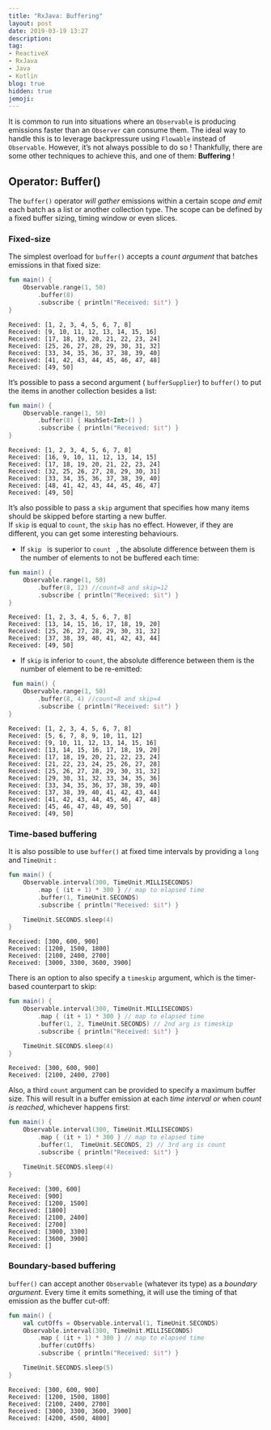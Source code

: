 ```yaml
---
title: "RxJava: Buffering"
layout: post
date: 2019-03-19 13:27
description:
tag:
- ReactiveX
- RxJava
- Java
- Kotlin
blog: true
hidden: true
jemoji:
---
```


It is common to run into situations where an `Observable` is producing emissions faster than an `Observer` can consume them.  The ideal way to handle this is to leverage backpressure using `Flowable` instead of `Observable`. However, it’s not always possible to do so ! Thankfully, there are some other techniques to achieve this, and one of them: **Buffering** !

## Operator: Buffer()
The `buffer()` operator _will gather_ emissions within a certain scope _and emit_ each batch as a list or another collection type. The scope can be defined by a fixed buffer sizing, timing window or even slices. 

### Fixed-size
The simplest overload for `buffer()` accepts a _count argument_ that batches emissions in that fixed size:
```kotlin
fun main() {
    Observable.range(1, 50)
        .buffer(8)
        .subscribe { println("Received: $it") }
}
```
```
Received: [1, 2, 3, 4, 5, 6, 7, 8]
Received: [9, 10, 11, 12, 13, 14, 15, 16]
Received: [17, 18, 19, 20, 21, 22, 23, 24]
Received: [25, 26, 27, 28, 29, 30, 31, 32]
Received: [33, 34, 35, 36, 37, 38, 39, 40]
Received: [41, 42, 43, 44, 45, 46, 47, 48]
Received: [49, 50]
```
It’s possible to pass a second argument ( `bufferSupplier`) to `buffer()`  to put the items in another collection besides a list:
```kotlin
fun main() {
    Observable.range(1, 50)
        .buffer(8) { HashSet<Int>() }
        .subscribe { println("Received: $it") }
}
```
```
Received: [1, 2, 3, 4, 5, 6, 7, 8]
Received: [16, 9, 10, 11, 12, 13, 14, 15]
Received: [17, 18, 19, 20, 21, 22, 23, 24]
Received: [32, 25, 26, 27, 28, 29, 30, 31]
Received: [33, 34, 35, 36, 37, 38, 39, 40]
Received: [48, 41, 42, 43, 44, 45, 46, 47]
Received: [49, 50]
```
It’s also possible to pass a `skip` argument that specifies how many items should be skipped before starting a new buffer.  
If `skip` is equal to `count`, the `skip` has no effect. However, if they are different, you can get some interesting behaviours. 
* If `skip ` is superior to `count ` , the absolute difference between them is the number of elements to not be buffered each time:  
```kotlin
fun main() {
    Observable.range(1, 50)
        .buffer(8, 12) //count=8 and skip=12
        .subscribe { println("Received: $it") }
}
```
```
Received: [1, 2, 3, 4, 5, 6, 7, 8]
Received: [13, 14, 15, 16, 17, 18, 19, 20]
Received: [25, 26, 27, 28, 29, 30, 31, 32]
Received: [37, 38, 39, 40, 41, 42, 43, 44]
Received: [49, 50]
```
* If  `skip` is inferior to `count`, the absolute difference between them is the number of element to be re-emitted:
```kotlin
 fun main() {
    Observable.range(1, 50)
        .buffer(8, 4) //count=8 and skip=4
        .subscribe { println("Received: $it") }
}
```
```
Received: [1, 2, 3, 4, 5, 6, 7, 8]
Received: [5, 6, 7, 8, 9, 10, 11, 12]
Received: [9, 10, 11, 12, 13, 14, 15, 16]
Received: [13, 14, 15, 16, 17, 18, 19, 20]
Received: [17, 18, 19, 20, 21, 22, 23, 24]
Received: [21, 22, 23, 24, 25, 26, 27, 28]
Received: [25, 26, 27, 28, 29, 30, 31, 32]
Received: [29, 30, 31, 32, 33, 34, 35, 36]
Received: [33, 34, 35, 36, 37, 38, 39, 40]
Received: [37, 38, 39, 40, 41, 42, 43, 44]
Received: [41, 42, 43, 44, 45, 46, 47, 48]
Received: [45, 46, 47, 48, 49, 50]
Received: [49, 50]
```

### Time-based buffering
It is also possible to use `buffer()` at fixed time intervals by providing a `long` and `TimeUnit` :
```kotlin
fun main() {
    Observable.interval(300, TimeUnit.MILLISECONDS)
        .map { (it + 1) * 300 } // map to elapsed time
        .buffer(1, TimeUnit.SECONDS)
        .subscribe { println("Received: $it") }

    TimeUnit.SECONDS.sleep(4)
}
```
```
Received: [300, 600, 900]
Received: [1200, 1500, 1800]
Received: [2100, 2400, 2700]
Received: [3000, 3300, 3600, 3900]
```
There is an option to also specify a `timeskip` argument, which is the timer-based counterpart to skip:
```kotlin
fun main() {
    Observable.interval(300, TimeUnit.MILLISECONDS)
        .map { (it + 1) * 300 } // map to elapsed time
        .buffer(1, 2, TimeUnit.SECONDS) // 2nd arg is timeskip
        .subscribe { println("Received: $it") }

    TimeUnit.SECONDS.sleep(4)
}
```
```
Received: [300, 600, 900]
Received: [2100, 2400, 2700]
```
Also, a third `count` argument can be provided to specify a maximum buffer size. This will result in a buffer emission at each _time interval_ _or_ when _count is reached_, whichever happens first:
```kotlin
fun main() {
    Observable.interval(300, TimeUnit.MILLISECONDS)
        .map { (it + 1) * 300 } // map to elapsed time
        .buffer(1,  TimeUnit.SECONDS, 2) // 3rd arg is count
        .subscribe { println("Received: $it") }

    TimeUnit.SECONDS.sleep(4)
}
```
```
Received: [300, 600]
Received: [900]
Received: [1200, 1500]
Received: [1800]
Received: [2100, 2400]
Received: [2700]
Received: [3000, 3300]
Received: [3600, 3900]
Received: []
```

### Boundary-based buffering
 `buffer()` can accept another `Observable` (whatever its type) as a _boundary argument_. Every time it emits something, it will use the timing of that emission as the buffer cut-off:
```kotlin
fun main() {
    val cutOffs = Observable.interval(1, TimeUnit.SECONDS)
    Observable.interval(300, TimeUnit.MILLISECONDS)
        .map { (it + 1) * 300 } // map to elapsed time
        .buffer(cutOffs)
        .subscribe { println("Received: $it") }

    TimeUnit.SECONDS.sleep(5)
}
```
```
Received: [300, 600, 900]
Received: [1200, 1500, 1800]
Received: [2100, 2400, 2700]
Received: [3000, 3300, 3600, 3900]
Received: [4200, 4500, 4800]
```
